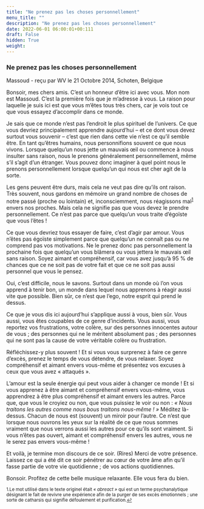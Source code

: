 ```yaml
---
title: "Ne prenez pas les choses personnellement"
menu_title: ""
description: "Ne prenez pas les choses personnellement"
date: 2022-06-01 06:00:01+00:111
draft: False
hidden: True
weight:
---
```

### Ne prenez pas les choses personnellement

Massoud - reçu par WV le 21 Octobre 2014, Schoten, Belgique

Bonsoir, mes chers amis. C’est un honneur d’être ici avec vous. Mon nom est Massoud. C’est la première fois que je m’adresse à vous. La raison pour laquelle je suis ici est que vous m’êtes tous très chers, car je vois tout ce que vous essayez d’accomplir dans ce monde.

Je sais que ce monde n’est pas l’endroit le plus spirituel de l’univers. Ce que vous devriez principalement apprendre aujourd’hui – et ce dont vous devez surtout vous souvenir – c’est que rien dans cette vie n’est ce qu’il semble être. En tant qu’êtres humains, nous personnifions souvent ce que nous vivons. Lorsque quelqu’un nous jette un mauvais œil ou commence à nous insulter sans raison, nous le prenons généralement personnellement, même s’il s’agit d’un étranger. Vous pouvez donc imaginer à quel point nous le prenons personnellement lorsque quelqu’un qui nous est cher agit de la sorte.

Les gens peuvent être durs, mais cela ne veut pas dire qu’ils ont raison. Très souvent, nous gardons en mémoire un grand nombre de choses de notre passé (proche ou lointain) et, inconsciemment, nous réagissons mal<sup id=”a1”>[1](#f1)</sup>  envers nos proches. Mais cela ne signifie pas que vous devez le prendre personnellement. Ce n’est pas parce que quelqu’un vous traite d’égoïste que vous l’êtes !

Ce que vous devriez tous essayer de faire, c’est d’agir par amour. Vous n’êtes pas égoïste simplement parce que quelqu’un ne connaît pas ou ne comprend pas vos motivations. Ne le prenez donc pas personnellement la prochaine fois que quelqu’un vous blâmera ou vous jettera le mauvais œil sans raison. Soyez aimant et compréhensif, car vous avez jusqu’à 95 % de chances que ce ne soit pas de votre fait et que ce ne soit pas aussi personnel que vous le pensez.

Oui, c’est difficile, nous le savons. Surtout dans un monde où l’on vous apprend à tenir bon, un monde dans lequel nous apprenons à réagir aussi vite que possible. Bien sûr, ce n’est que l’ego, notre esprit qui prend le dessus.

Ce que je vous dis ici aujourd’hui s’applique aussi à vous, bien sûr. Vous aussi, vous êtes coupables de ce genre d’incidents. Vous aussi, vous reportez vos frustrations, votre colère, sur des personnes innocentes autour de vous ; des personnes qui ne le méritent absolument pas ; des personnes qui ne sont pas la cause de votre véritable colère ou frustration.

Réfléchissez-y plus souvent ! Et si vous vous surprenez à faire ce genre d’excès, prenez le temps de vous détendre, de vous relaxer. Soyez compréhensif et aimant envers vous-même et présentez vos excuses à ceux que vous avez « attaqués ».

L’amour est la seule énergie qui peut vous aider à changer ce monde ! Et si vous apprenez à être aimant et compréhensif envers vous-même, vous apprendrez à être plus compréhensif et aimant envers les autres. Parce que, que vous le croyiez ou non, que vous puissiez le voir ou non : *« Nous traitons les autres comme nous bous traitons nous-même ! »* Méditez là-dessus. Chacun de nous est (souvent) un miroir pour l’autre. Ce n’est que lorsque nous ouvrons les yeux sur la réalité de ce que nous sommes vraiment que nous verrons aussi les autres pour ce qu’ils sont vraiment. Si vous n’êtes pas ouvert, aimant et compréhensif envers les autres, vous ne le serez pas envers vous-même !

Et voilà, je termine mon discours de ce soir. (Rires) Merci de votre présence. Laissez ce qui a été dit ce soir pénétrer au cœur de votre âme afin qu’il fasse partie de votre vie quotidienne ; de vos actions quotidiennes.

Bonsoir. Profitez de cette belle musique relaxante. Elle vous fera du bien.
<small>

1.<large id=”f1”>Le mot utilisé dans le texte originel était *« abreact »* qui est un terme psychanalytique désignant le fait de revivre une expérience afin de la purger de ses excès émotionnels ; une sorte de catharsis qui signifie défoulement et purification.[↩](#a1) 


